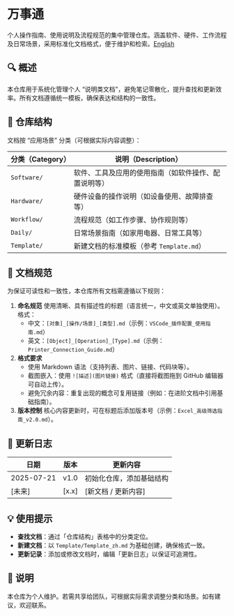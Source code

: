 # 万事通

个人操作指南、使用说明及流程规范的集中管理仓库。涵盖软件、硬件、工作流程及日常场景，采用标准化文档格式，便于维护和检索。[English](./README_en.md)

## 🔍 概述

本仓库用于系统化管理个人 “说明类文档”，避免笔记零散化，提升查找和更新效率。所有文档遵循统一模板，确保表达和结构的一致性。

## 📂 仓库结构

文档按 “应用场景” 分类（可根据实际内容调整）：

| 分类（Category） | 说明（Description）                                  |
| ---------------- | ---------------------------------------------------- |
| `Software/`      | 软件、工具及应用的使用指南（如软件操作、配置说明等） |
| `Hardware/`      | 硬件设备的操作说明（如设备使用、故障排查等）         |
| `Workflow/`      | 流程规范（如工作步骤、协作规则等）                   |
| `Daily/`         | 日常场景指南（如家用电器、日常工具等）               |
| `Template/`      | 新建文档的标准模板（参考 `Template.md`）             |

## 📝 文档规范

为保证可读性和一致性，本仓库所有文档需遵循以下规则：

1. **命名规范**
    使用清晰、具有描述性的标题（语言统一，中文或英文单独使用）。格式：
    - 中文：`[对象]_[操作/场景]_[类型].md`（示例：`VSCode_插件配置_使用指南.md`）
    - 英文：`[Object]_[Operation]_[Type].md`（示例：`Printer_Connection_Guide.md`）
2. **格式要求**
    - 使用 Markdown 语法（支持列表、图片、链接、代码块等）。
    - 截图嵌入：使用 `![描述](图片链接)` 格式（直接将截图拖到 GitHub 编辑器可自动上传）。
    - 避免冗余内容：重复出现的概念可复用链接（例如：在进阶文档中引用基础指南）。
3. **版本控制**
    核心内容更新时，可在标题后添加版本号（示例：`Excel_高级筛选指南_v2.0.md`）。

## 📌 更新日志

| 日期       | 版本  | 更新内容                 |
| ---------- | ----- | ------------------------ |
| 2025-07-21 | v1.0  | 初始化仓库，添加基础结构 |
| [未来]     | [x.x] | [新文档 / 更新内容]      |

## 💡 使用提示

- **查找文档**：通过「仓库结构」表格中的分类定位。
- **新建文档**：以 `Template/Template_zh.md` 为基础创建，确保格式一致。
- **更新记录**：添加或修改文档时，编辑「更新日志」以保证可追溯性。

## 📮 说明

本仓库为个人维护。若需共享给团队，可根据实际需求调整分类和场景。如有建议，欢迎联系。